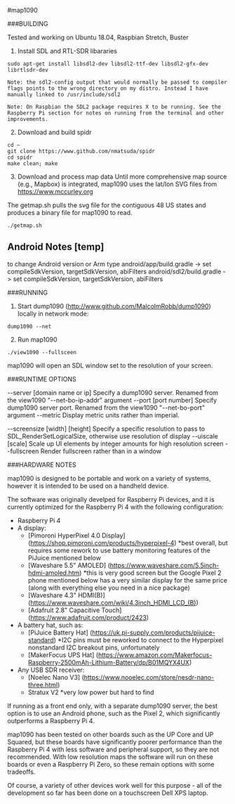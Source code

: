 #map1090


###BUILDING

Tested and working on Ubuntu 18.04, Raspbian Stretch, Buster

1. Install SDL and RTL-SDR libararies
```
sudo apt-get install libsdl2-dev libsdl2-ttf-dev libsdl2-gfx-dev librtlsdr-dev
```
	Note: the sdl2-config output that would normally be passed to compiler flags points to the wrong directory on my distro. Instead I have manually linked to /usr/include/sdl2

	Note: On Raspbian the SDL2 package requires X to be running. See the Raspberry Pi section for notes on running from the terminal and other improvements.

2. Download and build spidr
```
cd ~
git clone https://www.github.com/nmatsuda/spidr
cd spidr
make clean; make
```

3. Download and process map data
Until more comprehensive map source (e.g., Mapbox) is integrated, map1090 uses the lat/lon SVG files from https://www.mccurley.org

The getmap.sh pulls the svg file for the contiguous 48 US states and produces a binary file for map1090 to read.

```
./getmap.sh
```

## Android Notes [temp]

to change Android version or Arm type
android/app/build.gradle -> set compileSdkVersion, targetSdkVersion, abiFilters
android/sdl2/build.gradle -> set compileSdkVersion, targetSdkVersion, abiFilters

###RUNNING

1. Start dump1090 (http://www.github.com/MalcolmRobb/dump1090) locally in network mode:
```
dump1090 --net
```

2. Run map1090 
```
./view1090 --fullsceen
```

map1090 will open an SDL window set to the resolution of your screen.

###RUNTIME OPTIONS

--server [domain name or ip]	Specify a dump1090 server. Renamed from the view1090 "--net-bo-ip-addr" argument
--port [port number]			Specify dump1090 server port. Renamed from the view1090 "--net-bo-port" argument
--metric						Display metric units rather than imperial.

--screensize [width] [height]	Specify a specific resolution to pass to SDL_RenderSetLogicalSize, otherwise use resolution of display
--uiscale [scale]				Scale up UI elements by integer amounts for high resolution screen
--fullscreen					Render fullscreen rather than in a window

###HARDWARE NOTES

map1090 is designed to be portable and work on a variety of systems, however it is intended to be used on a handheld device. 

The software was originally develped for Raspberry Pi devices, and it is currently optimized for the Raspberry Pi 4 with the following configuration:

* Raspberry Pi 4
* A display:
	* [Pimoroni HyperPixel 4.0 Display] (https://shop.pimoroni.com/products/hyperpixel-4) \*best overall, but requires some rework to use battery monitoring features of the PiJuice mentioned below
	* [Waveshare 5.5" AMOLED] (https://www.waveshare.com/5.5inch-hdmi-amoled.htm) \*this is very good screen but the Google Pixel 2 phone mentioned below has a very similar display for the same price (along with everything else you need in a nice package)
	* [Waveshare 4.3" HDMI(B)] (https://www.waveshare.com/wiki/4.3inch_HDMI_LCD_(B))
	* [Adafruit 2.8" Capacitive Touch] (https://www.adafruit.com/product/2423)
* A battery hat, such as:
	* [PiJuice Battery Hat] (https://uk.pi-supply.com/products/pijuice-standard) \*I2C pins must be reworked to connect to the Hyperpixel nonstandard I2C breakout pins, unfortunately
	* [MakerFocus UPS Hat] (https://www.amazon.com/Makerfocus-Raspberry-2500mAh-Lithium-Battery/dp/B01MQYX4UX) 
* Any USB SDR receiver:
	* [Noelec Nano V3] (https://www.nooelec.com/store/nesdr-nano-three.html)
	* Stratux V2 \*very low power but hard to find


If running as a front end only, with a separate dump1090 server, the best option is to use an Android phone, such as the Pixel 2, which significantly outperforms a Raspberry Pi 4.

map1090 has been tested on other boards such as the UP Core and UP Squared, but these boards have significantly poorer performance than the Raspberry Pi 4 with less software and peripheral support, so they are not recommended. With low resolution maps the software will run on these boards or even a Raspberry Pi Zero, so these remain options with some tradeoffs.

Of course, a variety of other devices work well for this purpose - all of the development so far has been done on a touchscreen Dell XPS laptop.

